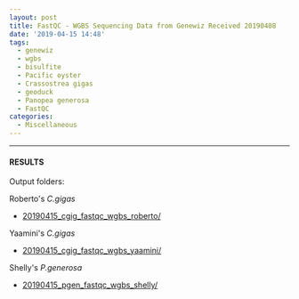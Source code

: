 ```yaml
---
layout: post
title: FastQC - WGBS Sequencing Data from Genewiz Received 20190408
date: '2019-04-15 14:48'
tags:
  - genewiz
  - wgbs
  - bisulfite
  - Pacific oyster
  - Crassostrea gigas
  - geoduck
  - Panopea generosa
  - FastQC
categories:
  - Miscellaneous
---
```



---

#### RESULTS

Output folders:

Roberto's _C.gigas_

- [20190415_cgig_fastqc_wgbs_roberto/](http://gannet.fish.washington.edu/Atumefaciens/20190415_cgig_fastqc_wgbs_roberto/)

Yaamini's _C.gigas_

- [20190415_cgig_fastqc_wgbs_yaamini/](http://gannet.fish.washington.edu/Atumefaciens/20190415_cgig_fastqc_wgbs_yaamini/)

Shelly's _P.generosa_

- [20190415_pgen_fastqc_wgbs_shelly/](http://gannet.fish.washington.edu/Atumefaciens/20190415_pgen_fastqc_wgbs_shelly/)
